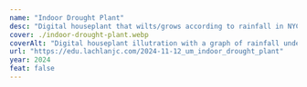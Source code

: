 ```yaml
---
name: "Indoor Drought Plant"
desc: "Digital houseplant that wilts/grows according to rainfall in NYC."
cover: ./indoor-drought-plant.webp
coverAlt: "Digital houseplant illutration with a graph of rainfall under it"
url: "https://edu.lachlanjc.com/2024-11-12_um_indoor_drought_plant"
year: 2024
feat: false
---
```

